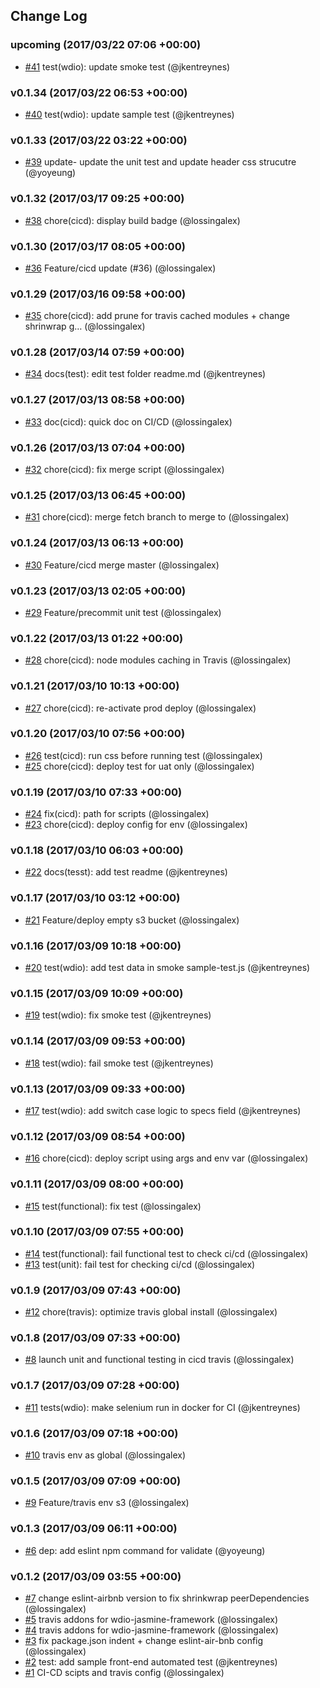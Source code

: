 ## Change Log

### upcoming (2017/03/22 07:06 +00:00)
- [#41](https://github.com/GFG/gfg-gpe-frontend/pull/41) test(wdio): update smoke test (@jkentreynes)

### v0.1.34 (2017/03/22 06:53 +00:00)
- [#40](https://github.com/GFG/gfg-gpe-frontend/pull/40) test(wdio): update sample test (@jkentreynes)

### v0.1.33 (2017/03/22 03:22 +00:00)
- [#39](https://github.com/GFG/gfg-gpe-frontend/pull/39) update<test>- update the unit test and update header css strucutre (@yoyeung)

### v0.1.32 (2017/03/17 09:25 +00:00)
- [#38](https://github.com/GFG/gfg-gpe-frontend/pull/38) chore(cicd): display build badge (@lossingalex)

### v0.1.30 (2017/03/17 08:05 +00:00)
- [#36](https://github.com/GFG/gfg-gpe-frontend/pull/36) Feature/cicd update (#36) (@lossingalex)

### v0.1.29 (2017/03/16 09:58 +00:00)
- [#35](https://github.com/GFG/gfg-gpe-frontend/pull/35) chore(cicd): add prune for travis cached modules + change shrinwrap g… (@lossingalex)

### v0.1.28 (2017/03/14 07:59 +00:00)
- [#34](https://github.com/GFG/gfg-gpe-frontend/pull/34) docs(test): edit test folder readme.md (@jkentreynes)

### v0.1.27 (2017/03/13 08:58 +00:00)
- [#33](https://github.com/GFG/gfg-gpe-frontend/pull/33) doc(cicd): quick doc on CI/CD (@lossingalex)

### v0.1.26 (2017/03/13 07:04 +00:00)
- [#32](https://github.com/GFG/gfg-gpe-frontend/pull/32) chore(cicd): fix merge script (@lossingalex)

### v0.1.25 (2017/03/13 06:45 +00:00)
- [#31](https://github.com/GFG/gfg-gpe-frontend/pull/31) chore(cicd): merge fetch branch to merge to (@lossingalex)

### v0.1.24 (2017/03/13 06:13 +00:00)
- [#30](https://github.com/GFG/gfg-gpe-frontend/pull/30) Feature/cicd merge master (@lossingalex)

### v0.1.23 (2017/03/13 02:05 +00:00)
- [#29](https://github.com/GFG/gfg-gpe-frontend/pull/29) Feature/precommit unit test (@lossingalex)

### v0.1.22 (2017/03/13 01:22 +00:00)
- [#28](https://github.com/GFG/gfg-gpe-frontend/pull/28) chore(cicd): node modules caching in Travis (@lossingalex)

### v0.1.21 (2017/03/10 10:13 +00:00)
- [#27](https://github.com/GFG/gfg-gpe-frontend/pull/27) chore(cicd): re-activate prod deploy (@lossingalex)

### v0.1.20 (2017/03/10 07:56 +00:00)
- [#26](https://github.com/GFG/gfg-gpe-frontend/pull/26) test(cicd): run css before running test (@lossingalex)
- [#25](https://github.com/GFG/gfg-gpe-frontend/pull/25) chore(cicd): deploy test for uat only (@lossingalex)

### v0.1.19 (2017/03/10 07:33 +00:00)
- [#24](https://github.com/GFG/gfg-gpe-frontend/pull/24) fix(cicd): path for scripts (@lossingalex)
- [#23](https://github.com/GFG/gfg-gpe-frontend/pull/23) chore(cicd): deploy config for env (@lossingalex)

### v0.1.18 (2017/03/10 06:03 +00:00)
- [#22](https://github.com/GFG/gfg-gpe-frontend/pull/22) docs(tesst): add test readme (@jkentreynes)

### v0.1.17 (2017/03/10 03:12 +00:00)
- [#21](https://github.com/GFG/gfg-gpe-frontend/pull/21) Feature/deploy empty s3 bucket (@lossingalex)

### v0.1.16 (2017/03/09 10:18 +00:00)
- [#20](https://github.com/GFG/gfg-gpe-frontend/pull/20) test(wdio): add test data in smoke sample-test.js (@jkentreynes)

### v0.1.15 (2017/03/09 10:09 +00:00)
- [#19](https://github.com/GFG/gfg-gpe-frontend/pull/19) test(wdio): fix smoke test (@jkentreynes)

### v0.1.14 (2017/03/09 09:53 +00:00)
- [#18](https://github.com/GFG/gfg-gpe-frontend/pull/18) test(wdio): fail smoke test (@jkentreynes)

### v0.1.13 (2017/03/09 09:33 +00:00)
- [#17](https://github.com/GFG/gfg-gpe-frontend/pull/17) test(wdio): add switch case logic to specs field (@jkentreynes)

### v0.1.12 (2017/03/09 08:54 +00:00)
- [#16](https://github.com/GFG/gfg-gpe-frontend/pull/16) chore(cicd): deploy script using args and env var (@lossingalex)

### v0.1.11 (2017/03/09 08:00 +00:00)
- [#15](https://github.com/GFG/gfg-gpe-frontend/pull/15) test(functional): fix test (@lossingalex)

### v0.1.10 (2017/03/09 07:55 +00:00)
- [#14](https://github.com/GFG/gfg-gpe-frontend/pull/14) test(functional): fail functional test to check ci/cd (@lossingalex)
- [#13](https://github.com/GFG/gfg-gpe-frontend/pull/13) test(unit): fail test for checking ci/cd (@lossingalex)

### v0.1.9 (2017/03/09 07:43 +00:00)
- [#12](https://github.com/GFG/gfg-gpe-frontend/pull/12) chore(travis): optimize travis global install (@lossingalex)

### v0.1.8 (2017/03/09 07:33 +00:00)
- [#8](https://github.com/GFG/gfg-gpe-frontend/pull/8) launch unit and functional testing in cicd travis (@lossingalex)

### v0.1.7 (2017/03/09 07:28 +00:00)
- [#11](https://github.com/GFG/gfg-gpe-frontend/pull/11) tests(wdio): make selenium run in docker for CI (@jkentreynes)

### v0.1.6 (2017/03/09 07:18 +00:00)
- [#10](https://github.com/GFG/gfg-gpe-frontend/pull/10) travis env as global (@lossingalex)

### v0.1.5 (2017/03/09 07:09 +00:00)
- [#9](https://github.com/GFG/gfg-gpe-frontend/pull/9) Feature/travis env s3 (@lossingalex)

### v0.1.3 (2017/03/09 06:11 +00:00)
- [#6](https://github.com/GFG/gfg-gpe-frontend/pull/6) dep<config>: add eslint npm command for validate (@yoyeung)

### v0.1.2 (2017/03/09 03:55 +00:00)
- [#7](https://github.com/GFG/gfg-gpe-frontend/pull/7) change eslint-airbnb version to fix shrinkwrap peerDependencies (@lossingalex)
- [#5](https://github.com/GFG/gfg-gpe-frontend/pull/5) travis addons for wdio-jasmine-framework (@lossingalex)
- [#4](https://github.com/GFG/gfg-gpe-frontend/pull/4) travis addons for wdio-jasmine-framework (@lossingalex)
- [#3](https://github.com/GFG/gfg-gpe-frontend/pull/3) fix package.json indent + change eslint-air-bnb config (@lossingalex)
- [#2](https://github.com/GFG/gfg-gpe-frontend/pull/2) test: add sample front-end automated test (@jkentreynes)
- [#1](https://github.com/GFG/gfg-gpe-frontend/pull/1) CI-CD scipts and travis config (@lossingalex)